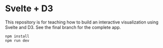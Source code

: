 # Svelte + D3

This repository is for teaching how to build an interactive visualization using Svelte and D3. See the final branch for the complete app.

```
npm install
npm run dev
```
